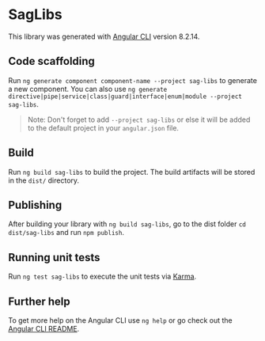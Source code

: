 # SagLibs

This library was generated with [Angular CLI](https://github.com/angular/angular-cli) version 8.2.14.

## Code scaffolding

Run `ng generate component component-name --project sag-libs` to generate a new component. You can also use `ng generate directive|pipe|service|class|guard|interface|enum|module --project sag-libs`.
> Note: Don't forget to add `--project sag-libs` or else it will be added to the default project in your `angular.json` file. 

## Build

Run `ng build sag-libs` to build the project. The build artifacts will be stored in the `dist/` directory.

## Publishing

After building your library with `ng build sag-libs`, go to the dist folder `cd dist/sag-libs` and run `npm publish`.

## Running unit tests

Run `ng test sag-libs` to execute the unit tests via [Karma](https://karma-runner.github.io).

## Further help

To get more help on the Angular CLI use `ng help` or go check out the [Angular CLI README](https://github.com/angular/angular-cli/blob/master/README.md).
